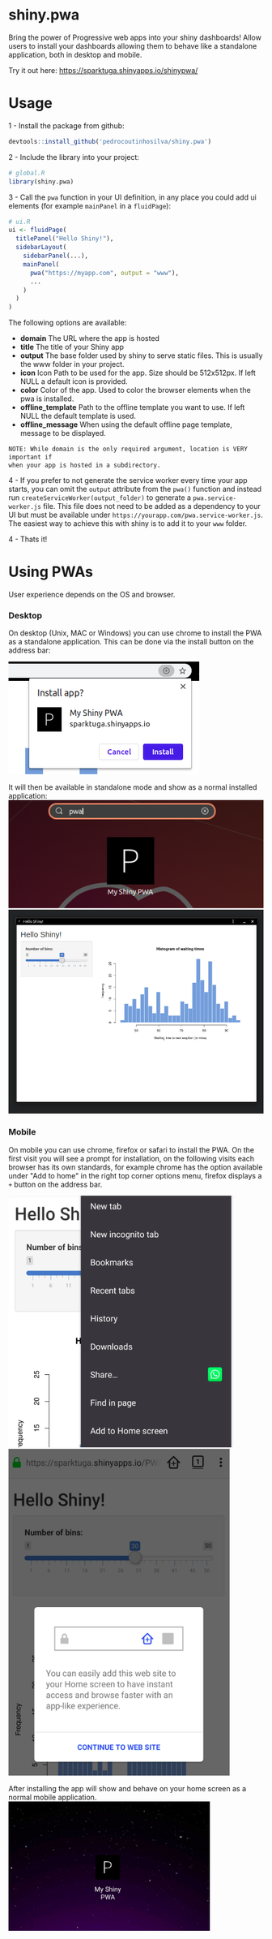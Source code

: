 # shiny.pwa
Bring the power of Progressive web apps into your shiny dashboards! Allow users to install your dashboards allowing them to behave like a standalone application, both in desktop and mobile.

Try it out here: https://sparktuga.shinyapps.io/shinypwa/

# Usage
1 - Install the package from github:
```R
devtools::install_github('pedrocoutinhosilva/shiny.pwa')
```

2 - Include the library into your project:
```R
# global.R
library(shiny.pwa)
```

3 - Call the `pwa` function in your UI definition, in any place you could add ui elements (for example `mainPanel` in a `fluidPage`):
```R
# ui.R
ui <- fluidPage(
  titlePanel("Hello Shiny!"),
  sidebarLayout(
    sidebarPanel(...),
    mainPanel(
      pwa("https://myapp.com", output = "www"),
      ...
    )
  )
)
```
The following options are available:
- **domain** The URL where the app is hosted
- **title** The title of your Shiny app
- **output** The base folder used by shiny to serve static files. This is usually the www folder in your project.
- **icon** Icon Path to be used for the app. Size should be 512x512px. If left NULL a default icon is provided.
- **color** Color of the app. Used to color the browser elements when the pwa is installed.
- **offline_template** Path to the offline template you want to use. If left NULL the default template is used.
- **offline_message** When using the default offline page template, message to be displayed.
```
NOTE: While domain is the only required argument, location is VERY important if
when your app is hosted in a subdirectory.
```

4 - If you prefer to not generate the service worker every time your app starts, you can omit the `output` attribute from the `pwa()` function and instead run `createServiceWorker(output_folder)` to generate a `pwa.service-worker.js` file. This file does not need to be added as a dependency to your UI but must be available under `https://yourapp.com/pwa.service-worker.js`. The easiest way to achieve this with shiny is to add it to your `www` folder.

4 - Thats it!

# Using PWAs
User experience depends on the OS and browser.

### Desktop
On desktop (Unix, MAC or Windows) you can use chrome to install the PWA as a standalone application. This can be done via the install button on the address bar:

![Screenshot](man/figures/chrome-desktop.png)

It will then be available in standalone mode and show as a normal installed application:
![Screenshot](man/figures/installed-desktop.png)
![Screenshot](man/figures/standalone-desktop.png)

### Mobile
On mobile you can use chrome, firefox or safari to install the PWA. On the first visit you will see a prompt for installation, on the following visits each browser has its own standards, for example chrome has the option available under "Add to home" in the right top corner options menu, firefox displays a `+` button on the address bar.

![Screenshot](man/figures/chrome-mobile.png)
![Screenshot](man/figures/firefox-mobile.png)

After installing the app will show and behave on your home screen as a normal mobile application.
![Screenshot](man/figures/installed-mobile.png)
